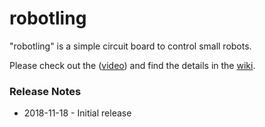 # robotling

"robotling" is a simple circuit board to control small robots.

Please check out the ([video](https://youtu.be/l2hTQQoWjVY)) and find the details in the [wiki](https://github.com/teuler/robotling/wiki). 

### Release Notes

* 2018-11-18 - Initial release 
